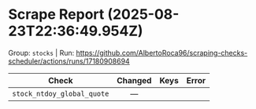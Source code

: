 # Scrape Report (2025-08-23T22:36:49.954Z)

Group: `stocks`  |  Run: https://github.com/AlbertoRoca96/scraping-checks-scheduler/actions/runs/17180908694

| Check | Changed | Keys | Error |
|---|:---:|:--|:--|
| `stock_ntdoy_global_quote` | — |  |  |
